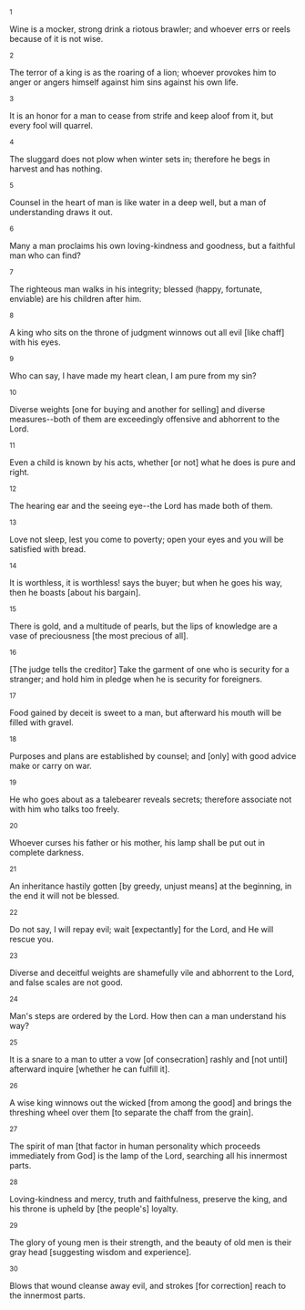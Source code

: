 <sup>1</sup> 

Wine is a mocker, strong drink a riotous brawler; and whoever errs or reels because of it is not wise. 

<sup>2</sup> 

The terror of a king is as the roaring of a lion; whoever provokes him to anger or angers himself against him sins against his own life. 

<sup>3</sup> 

It is an honor for a man to cease from strife and keep aloof from it, but every fool will quarrel. 

<sup>4</sup> 

The sluggard does not plow when winter sets in; therefore he begs in harvest and has nothing. 

<sup>5</sup> 

Counsel in the heart of man is like water in a deep well, but a man of understanding draws it out. 

<sup>6</sup> 

Many a man proclaims his own loving-kindness and goodness, but a faithful man who can find? 

<sup>7</sup> 

The righteous man walks in his integrity; blessed (happy, fortunate, enviable) are his children after him. 

<sup>8</sup> 

A king who sits on the throne of judgment winnows out all evil [like chaff] with his eyes. 

<sup>9</sup> 

Who can say, I have made my heart clean, I am pure from my sin? 

<sup>10</sup> 

Diverse weights [one for buying and another for selling] and diverse measures--both of them are exceedingly offensive and abhorrent to the Lord. 

<sup>11</sup> 

Even a child is known by his acts, whether [or not] what he does is pure and right. 

<sup>12</sup> 

The hearing ear and the seeing eye--the Lord has made both of them. 

<sup>13</sup> 

Love not sleep, lest you come to poverty; open your eyes and you will be satisfied with bread. 

<sup>14</sup> 

It is worthless, it is worthless! says the buyer; but when he goes his way, then he boasts [about his bargain]. 

<sup>15</sup> 

There is gold, and a multitude of pearls, but the lips of knowledge are a vase of preciousness [the most precious of all]. 

<sup>16</sup> 

[The judge tells the creditor] Take the garment of one who is security for a stranger; and hold him in pledge when he is security for foreigners. 

<sup>17</sup> 

Food gained by deceit is sweet to a man, but afterward his mouth will be filled with gravel. 

<sup>18</sup> 

Purposes and plans are established by counsel; and [only] with good advice make or carry on war. 

<sup>19</sup> 

He who goes about as a talebearer reveals secrets; therefore associate not with him who talks too freely. 

<sup>20</sup> 

Whoever curses his father or his mother, his lamp shall be put out in complete darkness. 

<sup>21</sup> 

An inheritance hastily gotten [by greedy, unjust means] at the beginning, in the end it will not be blessed. 

<sup>22</sup> 

Do not say, I will repay evil; wait [expectantly] for the Lord, and He will rescue you. 

<sup>23</sup> 

Diverse and deceitful weights are shamefully vile and abhorrent to the Lord, and false scales are not good. 

<sup>24</sup> 

Man's steps are ordered by the Lord. How then can a man understand his way? 

<sup>25</sup> 

It is a snare to a man to utter a vow [of consecration] rashly and [not until] afterward inquire [whether he can fulfill it]. 

<sup>26</sup> 

A wise king winnows out the wicked [from among the good] and brings the threshing wheel over them [to separate the chaff from the grain]. 

<sup>27</sup> 

The spirit of man [that factor in human personality which proceeds immediately from God] is the lamp of the Lord, searching all his innermost parts. 

<sup>28</sup> 

Loving-kindness and mercy, truth and faithfulness, preserve the king, and his throne is upheld by [the people's] loyalty. 

<sup>29</sup> 

The glory of young men is their strength, and the beauty of old men is their gray head [suggesting wisdom and experience]. 

<sup>30</sup> 

Blows that wound cleanse away evil, and strokes [for correction] reach to the innermost parts.